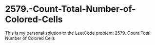 # 2579.-Count-Total-Number-of-Colored-Cells
This is my personal solution to the LeetCode problem: 2579. Count Total Number of Colored Cells
